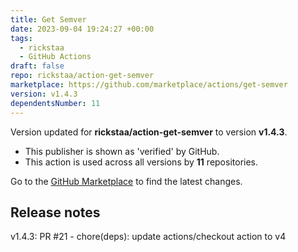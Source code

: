 ```yaml
---
title: Get Semver
date: 2023-09-04 19:24:27 +00:00
tags:
  - rickstaa
  - GitHub Actions
draft: false
repo: rickstaa/action-get-semver
marketplace: https://github.com/marketplace/actions/get-semver
version: v1.4.3
dependentsNumber: 11
---
```



Version updated for **rickstaa/action-get-semver** to version **v1.4.3**.
- This publisher is shown as 'verified' by GitHub.
- This action is used across all versions by **11** repositories.

Go to the [GitHub Marketplace](https://github.com/marketplace/actions/get-semver) to find the latest changes.

## Release notes

v1.4.3: PR #21 - chore(deps): update actions/checkout action to v4

